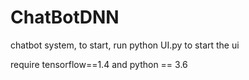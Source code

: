 # ChatBotDNN

chatbot system, to start, run 
python UI.py to start the ui 

require 
tensorflow==1.4 and python == 3.6

